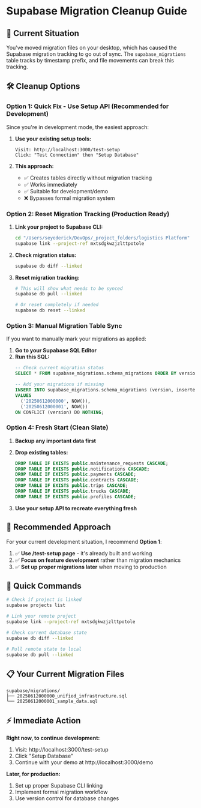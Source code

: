 # Supabase Migration Cleanup Guide

## 🔧 Current Situation
You've moved migration files on your desktop, which has caused the Supabase migration tracking to go out of sync. The `supabase_migrations` table tracks by timestamp prefix, and file movements can break this tracking.

## 🛠 Cleanup Options

### Option 1: Quick Fix - Use Setup API (Recommended for Development)
Since you're in development mode, the easiest approach:

1. **Use your existing setup tools:**
   ```
   Visit: http://localhost:3000/test-setup
   Click: "Test Connection" then "Setup Database"
   ```

2. **This approach:**
   - ✅ Creates tables directly without migration tracking
   - ✅ Works immediately
   - ✅ Suitable for development/demo
   - ❌ Bypasses formal migration system

### Option 2: Reset Migration Tracking (Production Ready)

1. **Link your project to Supabase CLI:**
   ```bash
   cd "/Users/seyederick/DevOps/_project_folders/logistics Platform"
   supabase link --project-ref mxtsdgkwzjzlttpotole
   ```

2. **Check migration status:**
   ```bash
   supabase db diff --linked
   ```

3. **Reset migration tracking:**
   ```bash
   # This will show what needs to be synced
   supabase db pull --linked
   
   # Or reset completely if needed
   supabase db reset --linked
   ```

### Option 3: Manual Migration Table Sync

If you want to manually mark your migrations as applied:

1. **Go to your Supabase SQL Editor**
2. **Run this SQL:**
   ```sql
   -- Check current migration status
   SELECT * FROM supabase_migrations.schema_migrations ORDER BY version;
   
   -- Add your migrations if missing
   INSERT INTO supabase_migrations.schema_migrations (version, inserted_at)
   VALUES 
     ('20250612000000', NOW()),
     ('20250612000001', NOW())
   ON CONFLICT (version) DO NOTHING;
   ```

### Option 4: Fresh Start (Clean Slate)

1. **Backup any important data first**
2. **Drop existing tables:**
   ```sql
   DROP TABLE IF EXISTS public.maintenance_requests CASCADE;
   DROP TABLE IF EXISTS public.notifications CASCADE;
   DROP TABLE IF EXISTS public.payments CASCADE;
   DROP TABLE IF EXISTS public.contracts CASCADE;
   DROP TABLE IF EXISTS public.trips CASCADE;
   DROP TABLE IF EXISTS public.trucks CASCADE;
   DROP TABLE IF EXISTS public.profiles CASCADE;
   ```

3. **Use your setup API to recreate everything fresh**

## 🎯 Recommended Approach

For your current development situation, I recommend **Option 1**:

1. ✅ **Use /test-setup page** - it's already built and working
2. ✅ **Focus on feature development** rather than migration mechanics
3. ✅ **Set up proper migrations later** when moving to production

## 🔄 Quick Commands

```bash
# Check if project is linked
supabase projects list

# Link your remote project
supabase link --project-ref mxtsdgkwzjzlttpotole

# Check current database state
supabase db diff --linked

# Pull remote state to local
supabase db pull --linked
```

## 📋 Your Current Migration Files

```
supabase/migrations/
├── 20250612000000_unified_infrastructure.sql
└── 20250612000001_sample_data.sql
```

## ⚡ Immediate Action

**Right now, to continue development:**
1. Visit: http://localhost:3000/test-setup
2. Click "Setup Database" 
3. Continue with your demo at http://localhost:3000/demo

**Later, for production:**
1. Set up proper Supabase CLI linking
2. Implement formal migration workflow
3. Use version control for database changes
